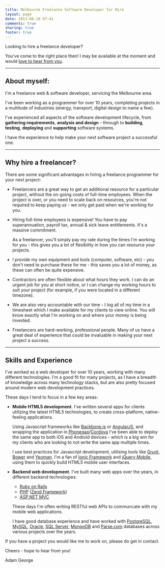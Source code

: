 ```yaml
---
title: Melbourne Freelance Software Developer for Hire
layout: page
date: 2013-06-18 07:41
comments: true
sharing: true
footer: true
---
```

Looking to hire a freelance developer?

You've come to the right place then! I may be available at the moment and would
<a href="mailto:{{site.email}}?subject=hello">love to hear from you</a>.

--------------------------------------------------------------------------------
## About myself:

I'm a freelance web &amp; software developer, servicing the Melbourne area.

I've been working as a programmer for over 10 years, completing projects in a
multitude of industries (energy, transport, digital design to name a few).

I've experienced all aspects of the software development lifecycle, from
**gathering requirements**, **analysis and design** - through to **building**, **testing**,
**deploying** and **supporting** software systems.

I have the experience to help make your next software project a successful one.


--------------------------------------------------------------------------------
## Why hire a freelancer?

There are some significant advantages in hiring a freelance programmer for your
next project:

 * Freelancers are a great way to get an additional resource for a particular
   project, without the on-going costs of full-time employees. When the project
   is over, or you need to scale back on resources, you're not required to keep
   paying us - we only get paid when we're working for you.

 * Hiring full-time employees is expensive! You have to pay superannuation,
   payroll tax, annual & sick leave entitlements. It's a massive commitment.

   As a freelancer, you'll simply pay my rate during the times I'm working
   for you - this gives you a lot of flexibility in how you can resource your
   projects.

 * I provide my own equipment and tools (computer, software, etc) - you don't
   need to purchase these for me - this saves you a lot of money, as these can
   often be quite expensive.

 * Contractors are often flexible about what hours they work. I can do an
   urgent job for you at short notice, or I can change my working hours to suit
   your project (for example, if you were located in a different timezone).

 * We are also very accountable with our time - I log all of my time in a
   timesheet which I make available for my clients to view online. You will
   know exactly what I'm working on and where your money is being invested.

 * Freelancers are hard-working, professional people. Many of us have a great
   deal of experience that could be invaluable in making your next project a
   success.


--------------------------------------------------------------------------------
## Skills and Experience

I've worked as a web developer for over 10 years, working with many
different technologies. I'm a good fit for many projects, as I have a breadth
of knowledge across many technology stacks, but are also pretty focused around
modern web development practices.

These days I tend to focus in a few key areas:

 *  **Mobile HTML5 development**. I've written several apps for
    clients utilizing the latest HTML5 technologies, to create cross-platform,
    native-feeling applications.

    Using Javascript frameworks like [Backbone.js][1] or [AngularJS][2], and
    wrapping the application in [Phonegap][3]/[Cordova][4] I've been able to
    deploy the same app to both iOS and Android devices - which is a big win
    for my clients who are looking to not write the same app multiple times.

    I use best practices for Javascript development, utilising tools like
    [Grunt][5], [Bower][6] and [Yeoman][7]. I'm a fan of [Ionic Framework][19]
    and [jQuery Mobile][8], using them to quickly build HTML5 mobile user
    interfaces.

 *  **Backend web development**. I've built many web apps over the years,
    in different backend technologies:

    * [Ruby on Rails][9]
    * [PHP][10] ([Zend Framework][18])
    * [ASP.NET MVC][11]

    These days I'm often writing RESTful web APIs to communcate with my mobile
    web applications.

    I have good database experience and have worked with [PostgreSQL][12],
    [MySQL][13], [Oracle][14], [SQL Server][15], [MongoDB][16] and
    [Parse.com][17] databases across various projects over the years.

If you have a project you would like me to work on, please do get in contact.

Cheers - hope to hear from you!

Adam George

[1]: http://backbonejs.org
[2]: http://angularjs.org
[3]: http://phonegap.com
[4]: http://cordova.apache.org
[5]: http://gruntjs.com
[6]: http://bower.io
[7]: http://yeoman.io
[8]: http://jquerymobile.com

[9]: http://rubyonrails.org
[10]: http://php.net
[11]: http://www.asp.net/mvc
[12]: http://www.postgresql.org
[13]: http://www.mysql.com
[14]: http://www.oracle.com/au/products/database/overview/index.html 
[15]: http://www.microsoft.com/en-us/sqlserver/default.aspx
[16]: http://www.mongodb.org
[17]: http://www.parse.com
[18]: http://framework.zend.com
[19]: http://ionicframework.com
